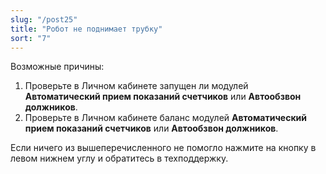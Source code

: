 ```yaml
---
slug: "/post25"
title: "Робот не поднимает трубку"
sort: "7"
---
```


Возможные причины:

1. Проверьте в Личном кабинете запущен ли модулей **Автоматический прием показаний счетчиков** или **Автообзвон должников**.
1. Проверьте в Личном кабинете баланс модулей **Автоматический прием показаний счетчиков** или **Автообзвон должников**.

Если ничего из вышеперечисленного не помогло нажмите на кнопку в левом нижнем углу и обратитесь в техподдержку.